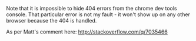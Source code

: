 
Note that it is impossible to hide 404 errors from the chrome dev tools console.
That particular error is not my fault - it won't show up on any other browser
because the 404 is handled.

As per Matt's comment here: http://stackoverflow.com/q/7035466